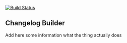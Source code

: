 [![Build Status](https://secure.travis-ci.org/glaubinix/changelog-builder.png?branch=master)](http://travis-ci.org/glaubinix/changelog-builder)

## Changelog Builder

Add here some information what the thing actually does
